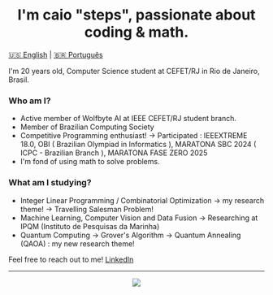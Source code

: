 <h1 align='Center'> I'm caio "steps", passionate about coding & math. </h1>

[🇺🇸 English](#english) | [🇧🇷 Português](#português)

I'm 20 years old, Computer Science student at CEFET/RJ in Rio de Janeiro, Brasil.

### Who am I?

- Active member of Wolfbyte AI at IEEE CEFET/RJ student branch.
- Member of Brazilian Computing Society
- Competitive Programming enthusiast!
        -> Participated : IEEEXTREME 18.0, OBI ( Brazilian Olympiad in Informatics ), MARATONA SBC 2024 ( ICPC - Brazilian Branch ), MARATONA FASE ZERO 2025
- I'm fond of using math to solve problems.

### What am I studying?

- Integer Linear Programming / Combinatorial Optimization -> my research theme!
        -> Travelling Salesman Problem!
- Machine Learning, Computer Vision and Data Fusion -> Researching at IPQM (Instituto de Pesquisas da Marinha)
- Quantum Computing
        -> Grover's Algorithm
        -> Quantum Annealing (QAOA) : my new research theme!

Feel free to reach out to me! [LinkedIn](https://linkedin.com/in/caio-torkst)

---

<p align="center">
  <a href="https://skillicons.dev">
    <img src="https://skillicons.dev/icons?i=cpp,python,java,matlab,c" />
  </a>
</p>
